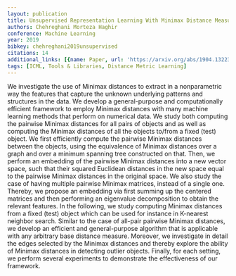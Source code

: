 ```yaml
---
layout: publication
title: Unsupervised Representation Learning With Minimax Distance Measures
authors: Chehreghani Morteza Haghir
conference: Machine Learning
year: 2019
bibkey: chehreghani2019unsupervised
citations: 14
additional_links: [{name: Paper, url: 'https://arxiv.org/abs/1904.13223'}]
tags: [ICML, Tools & Libraries, Distance Metric Learning]
---
```

We investigate the use of Minimax distances to extract in a nonparametric way
the features that capture the unknown underlying patterns and structures in the
data. We develop a general-purpose and computationally efficient framework to
employ Minimax distances with many machine learning methods that perform on
numerical data. We study both computing the pairwise Minimax distances for all
pairs of objects and as well as computing the Minimax distances of all the
objects to/from a fixed (test) object. We first efficiently compute the
pairwise Minimax distances between the objects, using the equivalence of
Minimax distances over a graph and over a minimum spanning tree constructed on
that. Then, we perform an embedding of the pairwise Minimax distances into a
new vector space, such that their squared Euclidean distances in the new space
equal to the pairwise Minimax distances in the original space. We also study
the case of having multiple pairwise Minimax matrices, instead of a single one.
Thereby, we propose an embedding via first summing up the centered matrices and
then performing an eigenvalue decomposition to obtain the relevant features. In
the following, we study computing Minimax distances from a fixed (test) object
which can be used for instance in K-nearest neighbor search. Similar to the
case of all-pair pairwise Minimax distances, we develop an efficient and
general-purpose algorithm that is applicable with any arbitrary base distance
measure. Moreover, we investigate in detail the edges selected by the Minimax
distances and thereby explore the ability of Minimax distances in detecting
outlier objects. Finally, for each setting, we perform several experiments to
demonstrate the effectiveness of our framework.